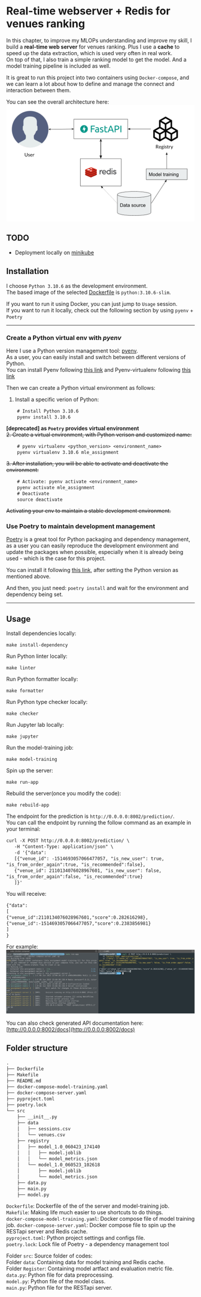 # Real-time webserver + Redis for venues ranking

In this chapter, to improve my MLOPs understanding and improve my skill, I build a **real-time web server** for venues ranking.
Plus I use a **cache** to speed up the data extraction, which is used very often in real work.  
On top of that, I also train a simple ranking model to get the model. And a model training pipeline is included as well.  

It is great to run this project into two containers using `Docker-compose`, and we can learn a lot about how to define and manage the connect and interaction between them.  

You can see the overall architecture here:
![architecture](./asset/architecture.png)




## TODO
- Deployment locally on [minikube](https://minikube.sigs.k8s.io/docs/)  


## Installation

I choose `Python 3.10.6` as the development environment.  
The based image of the selected [Dockerfile](./Dockerfile) is `python:3.10.6-slim`.  

If you want to run it using Docker, you can just jump to `Usage` session.  
If you want to run it locally, check out the following section by using `pyenv` + `Poetry`

---

### Create a Python virtual env with *pyenv*
Here I use a Python version management tool: [pyenv](https://github.com/pyenv/pyenv).  
As a user, you can easily install and switch between different versions of Python.  
You can install Pyenv following [this link](https://github.com/pyenv/pyenv#getting-pyenv) and Pyenv-virtualenv following [this link](https://github.com/pyenv/pyenv-virtualenv)

Then we can create a Python virtual environment as follows:
1. Install a specific verion of Python:
```
    # Install Python 3.10.6 
    pyenv install 3.10.6
```
**[deprecated] as `Poetry` provides virtual environment**  
~~2. Create a virtual environment, with Python verison and customized name:~~
```
    # pyenv virtualenv <python_version> <environment_name>
    pyenv virtualenv 3.10.6 mle_assignment
```
~~3. After installation, you will be able to activate and deactivate the environment:~~
```
    # Activate: pyenv activate <environment_name>
    pyenv activate mle_assignment
    # Deactivate
    source deactivate
```
~~Activating your env to maintain a stable development environment.~~

### Use Poetry to maintain development management

[Poetry](https://python-poetry.org/) is a great tool for Python packaging and dependency management, as a user you can easily reproduce the development environment and update the packages when possible, especially when it is already being used - which is the case for this project.

You can install it following [this link](https://python-poetry.org/docs/#installation), after setting the Python version as mentioned above.

And then, you just need:
`poetry install` and wait for the environment and dependency being set. 

---
## Usage

Install dependencies locally:
```
make install-dependency
``` 

Run Python linter locally:
```
make linter
``` 

Run Python formatter locally:
```
make formatter
``` 

Run Python type checker locally:
```
make checker
``` 

Run Jupyter lab locally:
```
make jupyter
``` 

Run the model-training job:
```
make model-training
``` 

Spin up the server:
```
make run-app
``` 

Rebuild the server(once you modify the code):
```
make rebuild-app
``` 

The endpoint for the prediction is `http://0.0.0.0:8002/prediction/`.  
You can call the endpoint by running the follow command as an example in your terminal:
```
curl -X POST http://0.0.0.0:8002/prediction/ \
   -H "Content-Type: application/json" \
   -d '{"data": 
   [{"venue_id": -1514693057066477057, "is_new_user": true, "is_from_order_again":true, "is_recommended":false},
   {"venue_id": 2110134076028967601, "is_new_user": false, "is_from_order_again":false, "is_recommended":true}
   ]}'
```

You will receive:
```
{"data":
[
{"venue_id":2110134076028967601,"score":0.282616298},
{"venue_id":-1514693057066477057,"score":0.2383856981}
]
}
```

For example:
![Banner](./asset/example.png)

You can also check generated API documentation here: [http://0.0.0.0:8002/docs](http://0.0.0.0:8002/docs)

## Folder structure

```
.
├── Dockerfile
├── Makefile
├── README.md
├── docker-compose-model-training.yaml
├── docker-compose-server.yaml
├── pyproject.toml
├── poetry.lock
└── src
    ├── __init__.py
    ├── data
    │   ├── sessions.csv
    │   └── venues.csv
    ├── registry
    │   ├── model_1.0_060423_174140
    │   │   ├── model.joblib
    │   │   └── model_metrics.json
    │   └── model_1.0_060523_102618
    │       ├── model.joblib
    │       └── model_metrics.json
    ├── data.py
    ├── main.py
    ├── model.py

```
`Dockerfile`: Dockerfile of the of the server and model-training job.  
`Makefile`: Making life much easier to use shortcuts to do things.  
`docker-compose-model-training.yaml`: Docker compose file of model training job.
`docker-compose-server.yaml`: Docker compose file to spin up the RESTapi server and Redis cache.  
`pyproject.toml`: Python project settings and configs file.  
`poetry.lock`: Lock file of Poetry - a dependency management tool   

Folder `src`: Source folder of codes:  
    Folder `data`: Containing data for model training and Redis cache.  
    Folder `Register`: Containing model artfact and evaluation metric file.  
    `data.py`: Python file for data preprocessing.  
    `model.py`: Python file of the model class.  
    `main.py`: Python file for the RESTapi server.